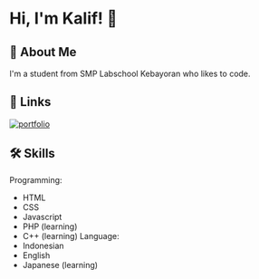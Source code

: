 # Hi, I'm Kalif! 👋


## 🚀 About Me
I'm a student from SMP Labschool Kebayoran who likes to code.


## 🔗 Links
[![portfolio](https://img.shields.io/badge/my_portfolio-000?style=for-the-badge&logo=ko-fi&logoColor=white)](https://kalifpermadi.github.io/portfolio-website)
## 🛠 Skills
Programming:
- HTML
- CSS
- Javascript
- PHP (learning)
- C++ (learning)
Language:
- Indonesian
- English
- Japanese (learning)

